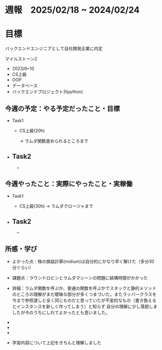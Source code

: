 # 週報　2025/02/18 ~ 2024/02/24

# 目標
バックエンドエンジニアとして自社開発企業に内定

マイルストーン2　
   - 2023/6~10
   - CS上級
   - OOP
   - データベース
   - バックエンドプロジェクト3(python)



## 今週の予定：やる予定だったこと・目標
- Task1
    - CS上級(20h)
        
        → ラムダ関数進められるところまで

- Task2
    -  
        
        → 



## 今週やったこと：実際にやったこと・実稼働
- Task1
    - CS上級(30h)
        → ラムダクロージャまで
    
- Task2
    -  

        → 

    
## 所感・学び
- よかった点：株の損益計算(midium)は自分的にかなり早く解けた（多分30分ぐらい）
- 課題点：ラウンドロビンとラムダマシーンの問題に結構時間がかかった
- 詳細：ラムダ関数を呼ぶか、普通の関数を呼ぶかでスタックと静的メソッドのところの理解がまだ曖昧な部分が多くつまづいた。またラッパークラスを今まで参照渡しと全く同じものだと思っていたが不変的なもの（書き換えるとインスタンスを新しく作ってしまう）と知らず
自分の理解に少し落胆しましたが今のうちにしれてよかったとも思いました。


-
- 
- 

- 学習内容について上記をきちんと理解しました
